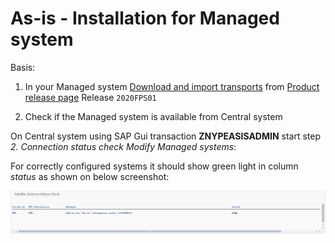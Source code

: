 # As-is - Installation for Managed system

Basis:
1. In your Managed system [Download and import transports](/inst/step-1.md) from [Product release page](https://github.com/fioritracker/asis-man/releases) Release `2020FPS01`

2. Check if the Managed system is available from Central system 

On Central system using SAP Gui transaction **ZNYPEASISADMIN** start step *2. Connection status check Modify Managed systems*:

For correctly configured systems it should show green light in column *status* as shown on below screenshot:

![](res/connection-status.png)